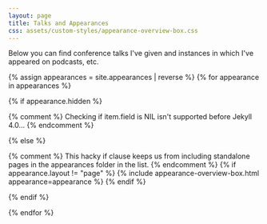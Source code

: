 ```yaml
---
layout: page
title: Talks and Appearances
css: assets/custom-styles/appearance-overview-box.css
---
```


Below you can find conference talks I've given and instances in which I've appeared on podcasts, etc.

{% assign appearances = site.appearances | reverse %}
{% for appearance in appearances %}

{% if appearance.hidden %}

  {% comment %} Checking if item.field is NIL isn't supported before Jekyll 4.0... {% endcomment %}

{% else %}

  {% comment %}
    This hacky if clause keeps us from including standalone pages in the appearances folder in the list.
  {% endcomment %}
  {% if appearance.layout != "page" %}
  {% include appearance-overview-box.html appearance=appearance %}
  {% endif %}

{% endif %}

{% endfor %}
